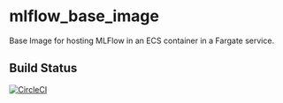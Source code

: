 # mlflow_base_image
Base Image for hosting MLFlow in an ECS container in a Fargate service.

## Build Status

[![CircleCI](https://circleci.com/gh/jeyabalajis/mlflow_base_image/tree/master.svg?style=shield)](https://circleci.com/gh/jeyabalajis/mlflow_base_image/tree/master)
